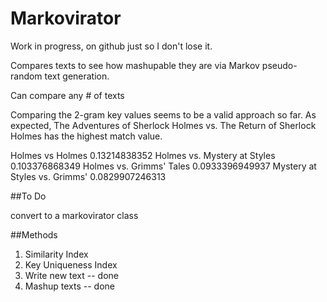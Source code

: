 # Markovirator 

Work in progress, on github just so I don't lose it. 

Compares texts to see how mashupable they are via Markov pseudo-random text generation. 

Can compare any # of texts

Comparing the 2-gram key values seems to be a valid approach so far. As expected, 
The Adventures of Sherlock Holmes vs. The Return of Sherlock Holmes has the highest 
match value.

Holmes vs Holmes 0.13214838352
Holmes vs. Mystery at Styles 0.103376868349
Holmes vs. Grimms' Tales 0.0933396949937
Mystery at Styles vs. Grimms' 0.0829907246313

##To Do 

convert to a markovirator class

##Methods

1. Similarity Index
2. Key Uniqueness Index
3. Write new text -- done
4. Mashup texts -- done
